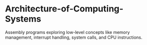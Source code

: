 # Architecture-of-Computing-Systems
Assembly programs exploring low-level concepts like memory management, interrupt handling, system calls, and CPU instructions.
